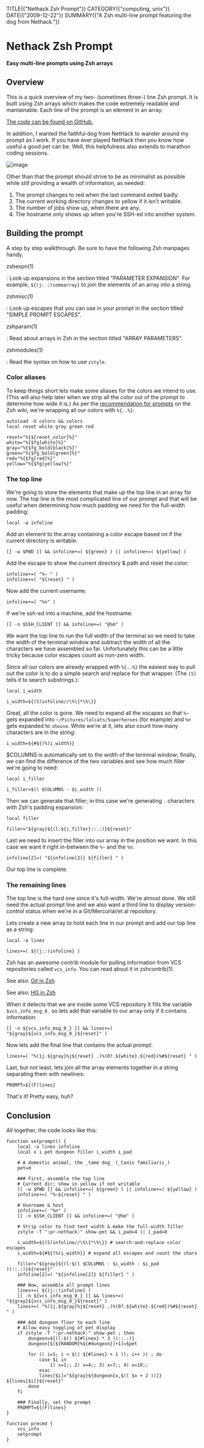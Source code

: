 TITLE({"Nethack Zsh Prompt"})
CATEGORY({"computing, unix"})
DATE({"2009-12-22"})
SUMMARY({"A Zsh multi-line prompt featuring the dog from Nethack."})

Nethack Zsh Prompt
==================

**Easy multi-line prompts using Zsh arrays**

Overview
--------

This is a quick overview of my two- (sometimes three-) line Zsh prompt.
It is built using Zsh arrays which makes the code extremely readable and
mantainable. Each line of the prompt is an element in an array.

[The code can be found on
GitHub.](https://github.com/whiteinge/dotfiles/blob/master/.zsh_shouse_prompt)

In addition, I wanted the faithful dog from NetHack to wander around my
prompt as I work. If you have ever played NetHack then you know how
useful a good pet can be. Well, this helpfulness also extends to
marathon coding sessions.

![image](./nethack-term.png)

Other than that the prompt should strive to be as minimalist as possible
while still providing a wealth of information, as needed:

1.  The prompt changes to red when the last command exited badly.
2.  The current working directory changes to yellow if it isn't
    writable.
3.  The number of jobs show up, when there are any.
4.  The hostname only shows up when you're SSH-ed into another system.

Building the prompt
-------------------

A step by step walkthrough. Be sure to have the following Zsh manpages
handy.

zshexpn(1)

:   Look up expansions in the section titled "PARAMETER EXPANSION". For
    example, `${(j: :)somearray}` to join the elements of an array into
    a string.

zshmisc(1)

:   Look up escapes that you can use in your prompt in the section
    titled "SIMPLE PROMPT ESCAPES".

zshparam(1)

:   Read about arrays in Zsh in the section titled "ARRAY PARAMETERS".

zshmodules(1)

:   Read the syntax on how to use `zstyle`.

### Color aliases

To keep things short lets make some aliases for the colors we intend to
use. (This will also help later when we strip all the color out of the
prompt to determine how wide it is.) As per the [recommendation for
prompts](http://zshwiki.org/home/config/prompt) on the Zsh wiki, we're
wrapping all our colors with `%{..%}`:

    autoload -U colors && colors
    local reset white gray green red

    reset="%{${reset_color}%}"
    white="%{$fg[white]%}"
    gray="%{$fg_bold[black]%}"
    green="%{$fg_bold[green]%}"
    red="%{$fg[red]%}"
    yellow="%{$fg[yellow]%}"

### The top line

We're going to store the elements that make up the top line in an array
for now. The top line is the most complicated line of our prompt and
that will be useful when determining how much padding we need for the
full-width padding:

    local -a infoline

Add an element to the array containing a color escape based on if the
current directory is writable:

    [[ -w $PWD ]] && infoline+=( ${green} ) || infoline+=( ${yellow} )

Add the escape to show the current directory & path and reset the color:

    infoline+=( "%~ " )
    infoline+=( "${reset} " )

Now add the current username:

    infoline+=( "%n" )

If we're ssh-ed into a machine, add the hostname:

    [[ -n $SSH_CLIENT ]] && infoline+=( "@%m" )

We want the top line to run the full width of the terminal so we need to
take the width of the terminal window and subtract the width of all the
characters we have assembled so far. Unfortunately this can be a little
tricky because color escapes count as non-zero width.

Since all our colors are already wrapped with `%{..%}` the easiest way
to pull out the color is to do a simple search and replace for that
wrapper. (The `(S)` tells it to search substrings.):

    local i_width

    i_width=${(S)infoline//\%\{*\%\}}

Great, all the color is gone. We need to expand all the escapes so that
`%~` gets expanded into `~/Pictures/lolcats/Superheroes` (for example)
and `%n` gets expanded to `shouse`. While we're at it, lets also count
how many characters are in the string:

    i_width=${#${(%)i_width}}

$COLUMNS is automatically set to the width of the terminal window;
finally, we can find the difference of the two variables and see how
much filler we're going to need:

    local i_filler

    i_filler=$(( $COLUMNS - $i_width ))

Then we can generate that filler; in this case we're generating `.`
characters with Zsh's padding expansion:

    local filler

    filler="${gray}${(l:${i_filler}::.:)}${reset}"

Last we need to insert the filler into our array in the position we
want. In this case we want it right in-between the `%~` and the `%n`:

    infoline[2]=( "${infoline[2]} ${filler} " )

Our top line is complete.

### The remaining lines

The top line is the hard one since it's full-width. We're almost done.
We still need the actual prompt line and we also want a third line to
display version-control status when we're in a Git/Mercurial/et al
repository.

Lets create a new array to hold each line in our prompt and add our top
line as a string:

    local -a lines

    lines+=( ${(j::)infoline} )

Zsh has an awesome contrib module for pulling information from VCS
repositories called `vcs_info`. You can read about it in zshcontrib(1).

See also: [Git in Zsh](../2010/git-in-zsh.html)

See also: [HG in Zsh](../2010/hg-in-zsh.rst)

When it detects that we are inside some VCS repository it fills the
variable `$vcs_info_msg_0_` so lets add that variable to our array only
if it contains information:

    [[ -n ${vcs_info_msg_0_} ]] && lines+=( "${gray}${vcs_info_msg_0_}${reset}" )

Now lets add the final line that contains the actual prompt:

    lines+=( "%(1j.${gray}%j${reset} .)%(0?.${white}.${red})%#${reset} " )

Last, but not least, lets join all the array elements together in a
string separating them with newlines:

    PROMPT=${(F)lines}

That's it! Pretty easy, huh?

Conclusion
----------

All together, the code looks like this:

    function setprompt() {
        local -a lines infoline
        local x i pet dungeon filler i_width i_pad

        # A domestic animal, the _tame dog_ (_Canis familiaris_)
        pet=d

        ### First, assemble the top line
        # Current dir; show in yellow if not writable
        [[ -w $PWD ]] && infoline+=( ${green} ) || infoline+=( ${yellow} )
        infoline+=( "%~${reset} " )

        # Username & host
        infoline+=( "%n" )
        [[ -n $SSH_CLIENT ]] && infoline+=( "@%m" )

        # Strip color to find text width & make the full-width filler
        zstyle -T ":pr-nethack:" show-pet && i_pad=4 || i_pad=0

        i_width=${(S)infoline//\%\{*\%\}} # search-and-replace color escapes
        i_width=${#${(%)i_width}} # expand all escapes and count the chars

        filler="${gray}${(l:$(( $COLUMNS - $i_width - $i_pad ))::.:)}${reset}"
        infoline[2]=( "${infoline[2]} ${filler} " )

        ### Now, assemble all prompt lines
        lines+=( ${(j::)infoline} )
        [[ -n ${vcs_info_msg_0_} ]] && lines+=( "${gray}${vcs_info_msg_0_}${reset}" )
        lines+=( "%(1j.${gray}%j${reset} .)%(0?.${white}.${red})%#${reset} " )

        ### Add dungeon floor to each line
        # Allow easy toggling of pet display
        if zstyle -T ":pr-nethack:" show-pet ; then
            dungeon=${(l:$(( ${#lines} * 3 ))::.:)}
            dungeon[$[${RANDOM}%${#dungeon}]+1]=$pet

            for (( i=1; i < $(( ${#lines} + 1 )); i++ )) ; do
                case $i in
                    1) x=1;; 2) x=4;; 3) x=7;; 4) x=10;;
                esac
                lines[$i]="${gray}${dungeon[x,$(( $x + 2 ))]} ${lines[$i]}${reset}"
            done
        fi

        ### Finally, set the prompt
        PROMPT=${(F)lines}
    }

    function precmd {
        vcs_info
        setprompt
    }
